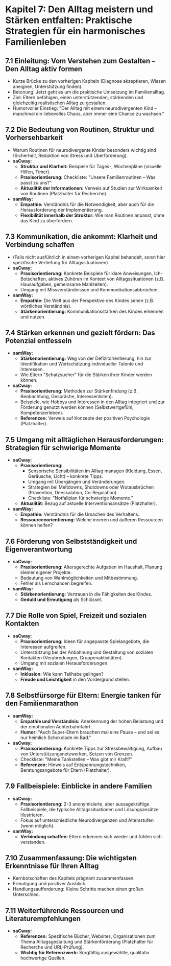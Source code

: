 # Kapitel 7: Den Alltag meistern und Stärken entfalten: Praktische Strategien für ein harmonisches Familienleben

## 7.1 Einleitung: Vom Verstehen zum Gestalten – Den Alltag aktiv formen

*   Kurze Brücke zu den vorherigen Kapiteln (Diagnose akzeptieren, Wissen aneignen, Unterstützung finden).
*   Betonung: Jetzt geht es um die praktische Umsetzung im Familienalltag.
*   Ziel: Eltern befähigen, einen unterstützenden, stärkenden und gleichzeitig realistischen Alltag zu gestalten.
*   Humorvoller Einstieg: "Der Alltag mit einem neurodivergenten Kind – manchmal ein liebevolles Chaos, aber immer eine Chance zu wachsen."

## 7.2 Die Bedeutung von Routinen, Struktur und Vorhersehbarkeit

*   Warum Routinen für neurodivergente Kinder besonders wichtig sind (Sicherheit, Reduktion von Stress und Überforderung).
*   **saCway:**
    *   **Struktur und Klarheit:** Beispiele für Tages-, Wochenpläne (visuelle Hilfen, Timer).
    *   **Praxisorientierung:** Checkliste: "Unsere Familienroutinen – Was passt zu uns?"
    *   **Aktualität der Informationen:** Verweis auf Studien zur Wirksamkeit von Routinen (Platzhalter für Recherche).
*   **samWay:**
    *   **Empathie:** Verständnis für die Notwendigkeit, aber auch für die Herausforderung der Implementierung.
    *   **Flexibilität innerhalb der Struktur:** Wie man Routinen anpasst, ohne das Kind zu überfordern.

## 7.3 Kommunikation, die ankommt: Klarheit und Verbindung schaffen

*   (Falls nicht ausführlich in einem vorherigen Kapitel behandelt, sonst hier spezifische Vertiefung für Alltagssituationen)
*   **saCway:**
    *   **Praxisorientierung:** Konkrete Beispiele für klare Anweisungen, Ich-Botschaften, aktives Zuhören im Kontext von Alltagssituationen (z.B. Hausaufgaben, gemeinsame Mahlzeiten).
    *   Umgang mit Missverständnissen und Kommunikationsabbrüchen.
*   **samWay:**
    *   **Empathie:** Die Welt aus der Perspektive des Kindes sehen (z.B. wörtliches Verständnis).
    *   **Stärkenorientierung:** Kommunikationsstärken des Kindes erkennen und nutzen.

## 7.4 Stärken erkennen und gezielt fördern: Das Potenzial entfesseln

*   **samWay:**
    *   **Stärkenorientierung:** Weg von der Defizitorientierung, hin zur Identifikation und Wertschätzung individueller Talente und Interessen.
    *   Wie Eltern "Schatzsucher" für die Stärken ihrer Kinder werden können.
*   **saCway:**
    *   **Praxisorientierung:** Methoden zur Stärkenfindung (z.B. Beobachtung, Gespräche, Interessenlisten).
    *   Beispiele, wie Hobbys und Interessen in den Alltag integriert und zur Förderung genutzt werden können (Selbstwertgefühl, Kompetenzerleben).
    *   **Referenzen:** Verweis auf Konzepte der positiven Psychologie (Platzhalter).

## 7.5 Umgang mit alltäglichen Herausforderungen: Strategien für schwierige Momente

*   **saCway:**
    *   **Praxisorientierung:**
        *   Sensorische Sensibilitäten im Alltag managen (Kleidung, Essen, Geräusche, Licht) – konkrete Tipps.
        *   Umgang mit Übergängen und Veränderungen.
        *   Strategien bei Meltdowns, Shutdowns oder Wutausbrüchen (Prävention, Deeskalation, Co-Regulation).
        *   Checkliste: "Notfallplan für schwierige Momente."
    *   **Aktualität:** Bezug auf aktuelle Interventionsansätze (Platzhalter).
*   **samWay:**
    *   **Empathie:** Verständnis für die Ursachen des Verhaltens.
    *   **Ressourcenorientierung:** Welche inneren und äußeren Ressourcen können helfen?

## 7.6 Förderung von Selbstständigkeit und Eigenverantwortung

*   **saCway:**
    *   **Praxisorientierung:** Altersgerechte Aufgaben im Haushalt, Planung kleiner eigener Projekte.
    *   Bedeutung von Wahlmöglichkeiten und Mitbestimmung.
    *   Fehler als Lernchancen begreifen.
*   **samWay:**
    *   **Stärkenorientierung:** Vertrauen in die Fähigkeiten des Kindes.
    *   **Geduld und Ermutigung** als Schlüssel.

## 7.7 Die Rolle von Spiel, Freizeit und sozialen Kontakten

*   **saCway:**
    *   **Praxisorientierung:** Ideen für angepasste Spielangebote, die Interessen aufgreifen.
    *   Unterstützung bei der Anbahnung und Gestaltung von sozialen Kontakten (Verabredungen, Gruppenaktivitäten).
    *   Umgang mit sozialen Herausforderungen.
*   **samWay:**
    *   **Inklusion:** Wie kann Teilhabe gelingen?
    *   **Freude und Leichtigkeit** in den Vordergrund stellen.

## 7.8 Selbstfürsorge für Eltern: Energie tanken für den Familienmarathon

*   **samWay:**
    *   **Empathie und Verständnis:** Anerkennung der hohen Belastung und der emotionalen Achterbahnfahrt.
    *   **Humor:** "Auch Super-Eltern brauchen mal eine Pause – und sei es nur heimlich Schokolade im Bad."
*   **saCway:**
    *   **Praxisorientierung:** Konkrete Tipps zur Stressbewältigung, Aufbau von Unterstützungsnetzwerken, Setzen von Grenzen.
    *   Checkliste: "Meine Tankstellen – Was gibt mir Kraft?"
    *   **Referenzen:** Hinweis auf Entspannungstechniken, Beratungsangebote für Eltern (Platzhalter).

## 7.9 Fallbeispiele: Einblicke in andere Familien

*   **saCway:**
    *   **Praxisorientierung:** 2-3 anonymisierte, aber aussagekräftige Fallbeispiele, die typische Alltagssituationen und Lösungsansätze illustrieren.
    *   Fokus auf unterschiedliche Neurodivergenzen und Altersstufen (wenn möglich).
*   **samWay:**
    *   **Verbindung schaffen:** Eltern erkennen sich wieder und fühlen sich verstanden.

## 7.10 Zusammenfassung: Die wichtigsten Erkenntnisse für Ihren Alltag

*   Kernbotschaften des Kapitels prägnant zusammenfassen.
*   Ermutigung und positiver Ausblick.
*   Handlungsaufforderung: Kleine Schritte machen einen großen Unterschied.

## 7.11 Weiterführende Ressourcen und Literaturempfehlungen

*   **saCway:**
    *   **Referenzen:** Spezifische Bücher, Websites, Organisationen zum Thema Alltagsgestaltung und Stärkenförderung (Platzhalter für Recherche und URL-Prüfung).
    *   **Wichtig für Referenzwerk:** Sorgfältig ausgewählte, qualitativ hochwertige Quellen.
